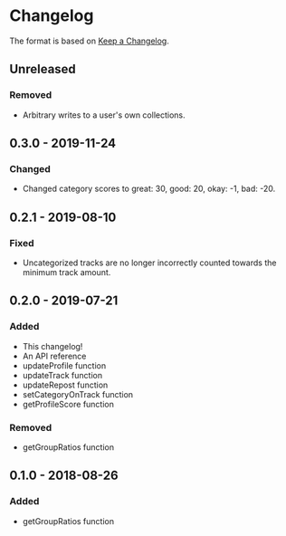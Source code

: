 # Changelog
The format is based on [Keep a Changelog](https://keepachangelog.com/en/1.0.0/).

## Unreleased
### Removed
- Arbitrary writes to a user's own collections.

## 0.3.0 - 2019-11-24
### Changed
- Changed category scores to great: 30, good: 20, okay: -1, bad: -20.

## 0.2.1 - 2019-08-10
### Fixed
- Uncategorized tracks are no longer incorrectly counted towards the minimum track amount.

## 0.2.0 - 2019-07-21
### Added
- This changelog!
- An API reference
- updateProfile function
- updateTrack function
- updateRepost function
- setCategoryOnTrack function
- getProfileScore function

### Removed
- getGroupRatios function

## 0.1.0 - 2018-08-26
### Added
- getGroupRatios function
